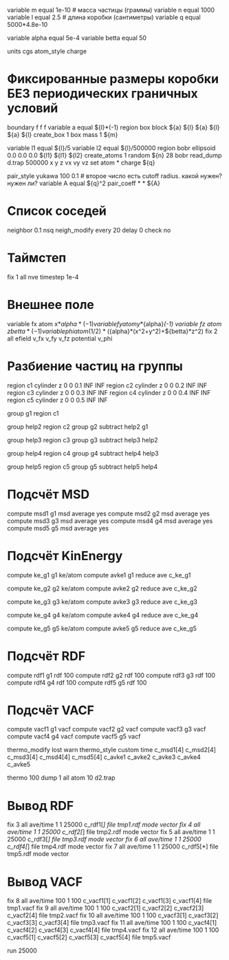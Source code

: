 variable m      equal 1e-10              # масса частицы (граммы)
variable n      equal 1000
variable l      equal 2.5                # длина коробки (сантиметры)
variable q      equal 5000*4.8e-10

variable alpha  equal 5e-4
variable betta  equal 50

units           cgs
atom_style      charge


# Фиксированные размеры коробки БЕЗ периодических граничных условий
boundary        f f f
variable        a equal ${l}*(-1)
region          box block ${a} ${l} ${a} ${l} ${a} ${l}
create_box      1 box
mass            1 ${m}

variable        l1 equal ${l}/5
variable        l2 equal ${l}/500000
region          bobr ellipsoid 0.0 0.0 0.0 ${l1} ${l1} ${l2}
create_atoms    1 random ${n} 28 bobr
read_dump       d.trap 500000 x y z vx vy vz
set             atom * charge ${q}

pair_style      yukawa 100 0.1     # второе число есть cutoff radius. какой нужен? нужен ли?
variable A      equal ${q}^2
pair_coeff      * * ${A}



# Список соседей
neighbor        0.1 nsq
neigh_modify    every 20 delay 0 check no

# Таймстеп
fix             1 all nve
timestep        1e-4

# Внешнее поле
variable        fx atom x*${alpha}*(-1)
variable        fy atom y*${alpha}*(-1)
variable        fz atom z*${betta}*(-1)
variable        phi atom (1/2)*(${alpha}*(x^2+y^2)+${betta}*z^2)
fix             2 all efield v_fx v_fy v_fz potential v_phi

# Разбиение частиц на группы
region          c1 cylinder z 0 0 0.1 INF INF
region          c2 cylinder z 0 0 0.2 INF INF
region          c3 cylinder z 0 0 0.3 INF INF
region          c4 cylinder z 0 0 0.4 INF INF
region          c5 cylinder z 0 0 0.5 INF INF

group           g1 region c1

group           help2 region c2
group           g2 subtract help2 g1

group           help3 region c3
group           g3 subtract help3 help2

group           help4 region c4
group           g4 subtract help4 help3

group           help5 region c5
group           g5 subtract help5 help4

# Подсчёт MSD
compute         msd1 g1 msd average yes
compute         msd2 g2 msd average yes
compute         msd3 g3 msd average yes
compute         msd4 g4 msd average yes
compute         msd5 g5 msd average yes

# Подсчёт KinEnergy
compute         ke_g1 g1 ke/atom
compute         avke1 g1 reduce ave c_ke_g1

compute         ke_g2 g2 ke/atom
compute         avke2 g2 reduce ave c_ke_g2

compute         ke_g3 g3 ke/atom
compute         avke3 g3 reduce ave c_ke_g3

compute         ke_g4 g4 ke/atom
compute         avke4 g4 reduce ave c_ke_g4

compute         ke_g5 g5 ke/atom
compute         avke5 g5 reduce ave c_ke_g5

# Подсчёт RDF
compute         rdf1 g1 rdf 100
compute         rdf2 g2 rdf 100
compute         rdf3 g3 rdf 100
compute         rdf4 g4 rdf 100
compute         rdf5 g5 rdf 100

# Подсчёт VACF
compute         vacf1 g1 vacf
compute         vacf2 g2 vacf
compute         vacf3 g3 vacf
compute         vacf4 g4 vacf
compute         vacf5 g5 vacf


thermo_modify   lost warn
thermo_style    custom time c_msd1[4] c_msd2[4] c_msd3[4] c_msd4[4] c_msd5[4] c_avke1 c_avke2 c_avke3 c_avke4 c_avke5

thermo          100
dump            1 all atom 10 d2.trap

# Вывод RDF
fix             3 all ave/time 1 1 25000 c_rdf1[*] file tmp1.rdf mode vector
fix             4 all ave/time 1 1 25000 c_rdf2[*] file tmp2.rdf mode vector
fix             5 all ave/time 1 1 25000 c_rdf3[*] file tmp3.rdf mode vector
fix             6 all ave/time 1 1 25000 c_rdf4[*] file tmp4.rdf mode vector
fix             7 all ave/time 1 1 25000 c_rdf5[*] file tmp5.rdf mode vector

# Вывод VACF
fix             8 all ave/time 100 1 100 c_vacf1[1] c_vacf1[2] c_vacf1[3] c_vacf1[4] file tmp1.vacf
fix             9 all ave/time 100 1 100 c_vacf2[1] c_vacf2[2] c_vacf2[3] c_vacf2[4] file tmp2.vacf
fix            10 all ave/time 100 1 100 c_vacf3[1] c_vacf3[2] c_vacf3[3] c_vacf3[4] file tmp3.vacf
fix            11 all ave/time 100 1 100 c_vacf4[1] c_vacf4[2] c_vacf4[3] c_vacf4[4] file tmp4.vacf
fix            12 all ave/time 100 1 100 c_vacf5[1] c_vacf5[2] c_vacf5[3] c_vacf5[4] file tmp5.vacf

run            25000